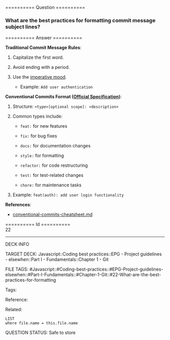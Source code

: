 ========== Question ==========  

### What are the best practices for formatting commit message subject lines?  

========== Answer ==========  

**Traditional Commit Message Rules**:

1. Capitalize the first word.

2. Avoid ending with a period.

3. Use the [imperative mood](https://en.wikipedia.org/wiki/Imperative_Mood).

    - Example: `Add user authentication`

**Conventional Commits Format ([Official Specification](https://www.conventionalcommits.org/))**:

1. Structure: `<type>[optional scope]: <description>`

2. Common types include:

    - `feat:` for new features

    - `fix:` for bug fixes

    - `docs:` for documentation changes

    - `style:` for formatting

    - `refactor:` for code restructuring

    - `test:` for test-related changes

    - `chore:` for maintenance tasks

3. Example: `feat(auth): add user login functionality`

**References**:

-   [conventional-commits-cheatsheet.md](https://gist.github.com/qoomon/5dfcdf8eec66a051ecd85625518cfd13)

========== Id ==========  
22

---

DECK INFO

TARGET DECK: Javascript::Coding best practices::EPG - Project guidelines - elsewhen::Part I - Fundamentals::Chapter 1 - Git

FILE TAGS: #Javascript::#Coding-best-practices::#EPG-Project-guidelines-elsewhen::#Part-I-Fundamentals::#Chapter-1-Git::#22-What-are-the-best-practices-for-formatting

Tags:

Reference:

Related:

```dataview
LIST
where file.name = this.file.name
```

QUESTION STATUS: Safe to store
